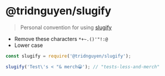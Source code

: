 # @tridnguyen/slugify

> Personal convention for using [slugify](https://www.npmjs.com/package/slugify)

- Remove these characters `*+~.()'"!:@`
- Lower case

```js
const slugify = require('@tridnguyen/slugify');

slugify('Test\'s < "& merch😀'); // "tests-less-and-merch"
```
